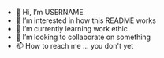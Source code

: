 - 👋 Hi, I’m USERNAME
- 👀 I’m interested in how this README works
- 🌱 I’m currently learning work ethic
- 💞️ I’m looking to collaborate on something
- 📫 How to reach me ... you don't yet

<!---
USERNAME is a ✨ special ✨ repository because its `README.md` (this file) appears on your GitHub profile.
You can click the Preview link to take a look at your changes.
--->
